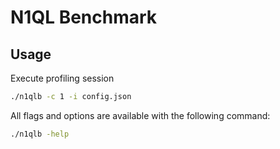 # N1QL Benchmark

## Usage

Execute profiling session
```sh
./n1qlb -c 1 -i config.json
```

All flags and options are available with the following command:
```sh
./n1qlb -help
```